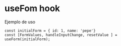 # useFom hook

Ejemplo de uso

```
const initialForm = { id: 1, name: 'pepe'}
const [FormValues, handleInputChange, resetValue ] = useForm(initialForm);
```
